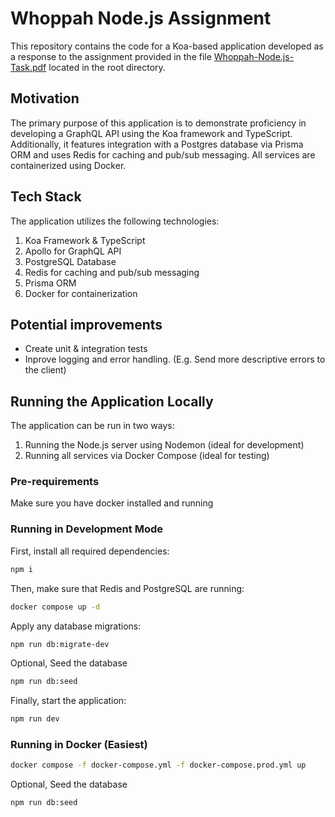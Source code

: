 # Whoppah Node.js Assignment

This repository contains the code for a Koa-based application developed as a response to the assignment provided in the file [Whoppah-Node.js-Task.pdf](Whoppah-Node.js-Task.pdf) located in the root directory.

## Motivation

The primary purpose of this application is to demonstrate proficiency in developing a GraphQL API using the Koa framework and TypeScript. Additionally, it features integration with a Postgres database via Prisma ORM and uses Redis for caching and pub/sub messaging. All services are containerized using Docker.

## Tech Stack

The application utilizes the following technologies:

1. Koa Framework & TypeScript
2. Apollo for GraphQL API
3. PostgreSQL Database
4. Redis for caching and pub/sub messaging
5. Prisma ORM
6. Docker for containerization

## Potential improvements

- Create unit & integration tests
- Inprove logging and error handling. (E.g. Send more descriptive errors to the client)

## Running the Application Locally

The application can be run in two ways:

1. Running the Node.js server using Nodemon (ideal for development)
2. Running all services via Docker Compose (ideal for testing)

### Pre-requirements

Make sure you have docker installed and running

### Running in Development Mode

First, install all required dependencies:

```bash
npm i
```

Then, make sure that Redis and PostgreSQL are running:

```bash
docker compose up -d
```

Apply any database migrations:

```bash
npm run db:migrate-dev
```

Optional, Seed the database

```bash
npm run db:seed
```

Finally, start the application:

```bash
npm run dev
```

### Running in Docker (Easiest)

```bash
docker compose -f docker-compose.yml -f docker-compose.prod.yml up
```

Optional, Seed the database

```bash
npm run db:seed
```
